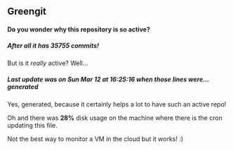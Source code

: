 ## Greengit

#### Do you wonder why this repository is so active?

##### After all it has 35755 commits!

But is it *really* active? Well...

##### Last update was on Sun Mar 12 at 16:25:16 when those lines were... generated

Yes, generated, because it certainly helps a lot to have such an active repo!

Oh and there was **28%** disk usage on the machine
where there is the cron updating this file.

Not the best way to monitor a VM in the cloud but it works! :)
